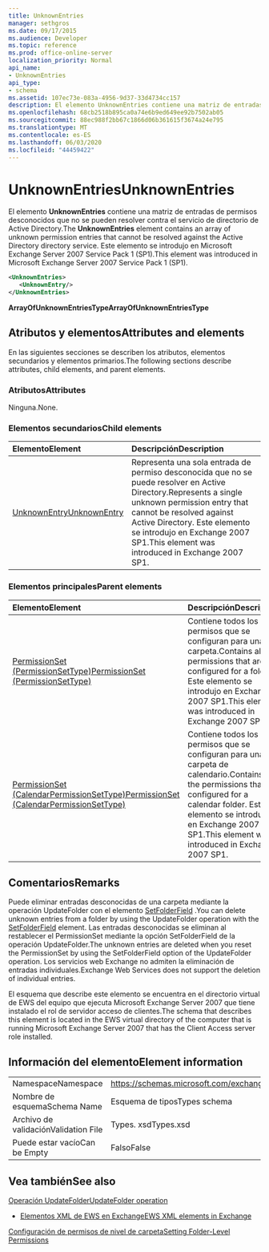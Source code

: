 ```yaml
---
title: UnknownEntries
manager: sethgros
ms.date: 09/17/2015
ms.audience: Developer
ms.topic: reference
ms.prod: office-online-server
localization_priority: Normal
api_name:
- UnknownEntries
api_type:
- schema
ms.assetid: 107ec73e-083a-4956-9d37-33d4734cc157
description: El elemento UnknownEntries contiene una matriz de entradas de permisos desconocidos que no se pueden resolver contra el servicio de directorio de Active Directory. Este elemento se introdujo en Microsoft Exchange Server 2007 Service Pack 1 (SP1).
ms.openlocfilehash: 68cb2518b895ca0a74e6b9ed649ee92b7502ab05
ms.sourcegitcommit: 88ec988f2bb67c1866d06b361615f3674a24e795
ms.translationtype: MT
ms.contentlocale: es-ES
ms.lasthandoff: 06/03/2020
ms.locfileid: "44459422"
---
```

# <a name="unknownentries"></a><span data-ttu-id="e5d97-104">UnknownEntries</span><span class="sxs-lookup"><span data-stu-id="e5d97-104">UnknownEntries</span></span>

<span data-ttu-id="e5d97-105">El elemento **UnknownEntries** contiene una matriz de entradas de permisos desconocidos que no se pueden resolver contra el servicio de directorio de Active Directory.</span><span class="sxs-lookup"><span data-stu-id="e5d97-105">The **UnknownEntries** element contains an array of unknown permission entries that cannot be resolved against the Active Directory directory service.</span></span> <span data-ttu-id="e5d97-106">Este elemento se introdujo en Microsoft Exchange Server 2007 Service Pack 1 (SP1).</span><span class="sxs-lookup"><span data-stu-id="e5d97-106">This element was introduced in Microsoft Exchange Server 2007 Service Pack 1 (SP1).</span></span> 
  
```xml
<UnknownEntries>
   <UnknownEntry/>
</UnknownEntries>
```

 <span data-ttu-id="e5d97-107">**ArrayOfUnknownEntriesType**</span><span class="sxs-lookup"><span data-stu-id="e5d97-107">**ArrayOfUnknownEntriesType**</span></span>
## <a name="attributes-and-elements"></a><span data-ttu-id="e5d97-108">Atributos y elementos</span><span class="sxs-lookup"><span data-stu-id="e5d97-108">Attributes and elements</span></span>

<span data-ttu-id="e5d97-109">En las siguientes secciones se describen los atributos, elementos secundarios y elementos primarios.</span><span class="sxs-lookup"><span data-stu-id="e5d97-109">The following sections describe attributes, child elements, and parent elements.</span></span>
  
### <a name="attributes"></a><span data-ttu-id="e5d97-110">Atributos</span><span class="sxs-lookup"><span data-stu-id="e5d97-110">Attributes</span></span>

<span data-ttu-id="e5d97-111">Ninguna.</span><span class="sxs-lookup"><span data-stu-id="e5d97-111">None.</span></span>
  
### <a name="child-elements"></a><span data-ttu-id="e5d97-112">Elementos secundarios</span><span class="sxs-lookup"><span data-stu-id="e5d97-112">Child elements</span></span>

|<span data-ttu-id="e5d97-113">**Elemento**</span><span class="sxs-lookup"><span data-stu-id="e5d97-113">**Element**</span></span>|<span data-ttu-id="e5d97-114">**Descripción**</span><span class="sxs-lookup"><span data-stu-id="e5d97-114">**Description**</span></span>|
|:-----|:-----|
|[<span data-ttu-id="e5d97-115">UnknownEntry</span><span class="sxs-lookup"><span data-stu-id="e5d97-115">UnknownEntry</span></span>](unknownentry.md) <br/> |<span data-ttu-id="e5d97-116">Representa una sola entrada de permiso desconocida que no se puede resolver en Active Directory.</span><span class="sxs-lookup"><span data-stu-id="e5d97-116">Represents a single unknown permission entry that cannot be resolved against Active Directory.</span></span> <span data-ttu-id="e5d97-117">Este elemento se introdujo en Exchange 2007 SP1.</span><span class="sxs-lookup"><span data-stu-id="e5d97-117">This element was introduced in Exchange 2007 SP1.</span></span>  <br/> |
   
### <a name="parent-elements"></a><span data-ttu-id="e5d97-118">Elementos principales</span><span class="sxs-lookup"><span data-stu-id="e5d97-118">Parent elements</span></span>

|<span data-ttu-id="e5d97-119">**Elemento**</span><span class="sxs-lookup"><span data-stu-id="e5d97-119">**Element**</span></span>|<span data-ttu-id="e5d97-120">**Descripción**</span><span class="sxs-lookup"><span data-stu-id="e5d97-120">**Description**</span></span>|
|:-----|:-----|
|[<span data-ttu-id="e5d97-121">PermissionSet (PermissionSetType)</span><span class="sxs-lookup"><span data-stu-id="e5d97-121">PermissionSet (PermissionSetType)</span></span>](permissionset-permissionsettype.md) <br/> |<span data-ttu-id="e5d97-122">Contiene todos los permisos que se configuran para una carpeta.</span><span class="sxs-lookup"><span data-stu-id="e5d97-122">Contains all the permissions that are configured for a folder.</span></span> <span data-ttu-id="e5d97-123">Este elemento se introdujo en Exchange 2007 SP1.</span><span class="sxs-lookup"><span data-stu-id="e5d97-123">This element was introduced in Exchange 2007 SP1.</span></span>  <br/> |
|[<span data-ttu-id="e5d97-124">PermissionSet (CalendarPermissionSetType)</span><span class="sxs-lookup"><span data-stu-id="e5d97-124">PermissionSet (CalendarPermissionSetType)</span></span>](permissionset-calendarpermissionsettype.md) <br/> |<span data-ttu-id="e5d97-125">Contiene todos los permisos que se configuran para una carpeta de calendario.</span><span class="sxs-lookup"><span data-stu-id="e5d97-125">Contains all the permissions that are configured for a calendar folder.</span></span> <span data-ttu-id="e5d97-126">Este elemento se introdujo en Exchange 2007 SP1.</span><span class="sxs-lookup"><span data-stu-id="e5d97-126">This element was introduced in Exchange 2007 SP1.</span></span>  <br/> |
   
## <a name="remarks"></a><span data-ttu-id="e5d97-127">Comentarios</span><span class="sxs-lookup"><span data-stu-id="e5d97-127">Remarks</span></span>

<span data-ttu-id="e5d97-128">Puede eliminar entradas desconocidas de una carpeta mediante la operación UpdateFolder con el elemento [SetFolderField](setfolderfield.md) .</span><span class="sxs-lookup"><span data-stu-id="e5d97-128">You can delete unknown entries from a folder by using the UpdateFolder operation with the [SetFolderField](setfolderfield.md) element.</span></span> <span data-ttu-id="e5d97-129">Las entradas desconocidas se eliminan al restablecer el PermissionSet mediante la opción SetFolderField de la operación UpdateFolder.</span><span class="sxs-lookup"><span data-stu-id="e5d97-129">The unknown entries are deleted when you reset the PermissionSet by using the SetFolderField option of the UpdateFolder operation.</span></span> <span data-ttu-id="e5d97-130">Los servicios web Exchange no admiten la eliminación de entradas individuales.</span><span class="sxs-lookup"><span data-stu-id="e5d97-130">Exchange Web Services does not support the deletion of individual entries.</span></span> 
  
<span data-ttu-id="e5d97-131">El esquema que describe este elemento se encuentra en el directorio virtual de EWS del equipo que ejecuta Microsoft Exchange Server 2007 que tiene instalado el rol de servidor acceso de clientes.</span><span class="sxs-lookup"><span data-stu-id="e5d97-131">The schema that describes this element is located in the EWS virtual directory of the computer that is running Microsoft Exchange Server 2007 that has the Client Access server role installed.</span></span>
  
## <a name="element-information"></a><span data-ttu-id="e5d97-132">Información del elemento</span><span class="sxs-lookup"><span data-stu-id="e5d97-132">Element information</span></span>

|||
|:-----|:-----|
|<span data-ttu-id="e5d97-133">Namespace</span><span class="sxs-lookup"><span data-stu-id="e5d97-133">Namespace</span></span>  <br/> |https://schemas.microsoft.com/exchange/services/2006/types  <br/> |
|<span data-ttu-id="e5d97-134">Nombre de esquema</span><span class="sxs-lookup"><span data-stu-id="e5d97-134">Schema Name</span></span>  <br/> |<span data-ttu-id="e5d97-135">Esquema de tipos</span><span class="sxs-lookup"><span data-stu-id="e5d97-135">Types schema</span></span>  <br/> |
|<span data-ttu-id="e5d97-136">Archivo de validación</span><span class="sxs-lookup"><span data-stu-id="e5d97-136">Validation File</span></span>  <br/> |<span data-ttu-id="e5d97-137">Types. xsd</span><span class="sxs-lookup"><span data-stu-id="e5d97-137">Types.xsd</span></span>  <br/> |
|<span data-ttu-id="e5d97-138">Puede estar vacío</span><span class="sxs-lookup"><span data-stu-id="e5d97-138">Can be Empty</span></span>  <br/> |<span data-ttu-id="e5d97-139">Falso</span><span class="sxs-lookup"><span data-stu-id="e5d97-139">False</span></span>  <br/> |
   
## <a name="see-also"></a><span data-ttu-id="e5d97-140">Vea también</span><span class="sxs-lookup"><span data-stu-id="e5d97-140">See also</span></span>



[<span data-ttu-id="e5d97-141">Operación UpdateFolder</span><span class="sxs-lookup"><span data-stu-id="e5d97-141">UpdateFolder operation</span></span>](updatefolder-operation.md)


- [<span data-ttu-id="e5d97-142">Elementos XML de EWS en Exchange</span><span class="sxs-lookup"><span data-stu-id="e5d97-142">EWS XML elements in Exchange</span></span>](ews-xml-elements-in-exchange.md)


[<span data-ttu-id="e5d97-143">Configuración de permisos de nivel de carpeta</span><span class="sxs-lookup"><span data-stu-id="e5d97-143">Setting Folder-Level Permissions</span></span>](https://msdn.microsoft.com/library/c7530e86-5112-401c-b10a-9c054ae59f07%28Office.15%29.aspx)

